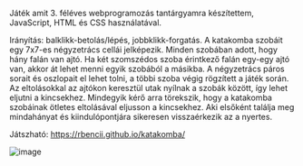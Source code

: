 Játék amit 3. féléves webprogramozás tantárgyamra készítettem, JavaScript, HTML és CSS használatával.

Irányítás: balklikk-betolás/lépés, jobbklikk-forgatás.
A katakomba szobáit egy 7x7-es négyzetrács cellái jelképezik. Minden szobában adott, hogy hány falán van ajtó. Ha két szomszédos szoba érintkező falán egy-egy ajtó van, akkor át lehet menni egyik szobából a másikba. A négyzetrács páros sorait és oszlopait el lehet tolni, a többi szoba végig rögzített a játék során. Az eltolásokkal az ajtókon keresztül utak nyílnak a szobák között, így lehet eljutni a kincsekhez. Mindegyik kérő arra törekszik, hogy a katakomba szobáinak ötletes eltolásával eljusson a kincsekhez. Aki elsőként találja meg mindahányat és kiindulópontjára sikeresen visszaérkezik az a nyertes. 

Játszható: https://rbencii.github.io/katakomba/


![image](https://user-images.githubusercontent.com/83843622/194311162-7c18850d-409f-4949-b3d6-18660e4c8b2c.png)
